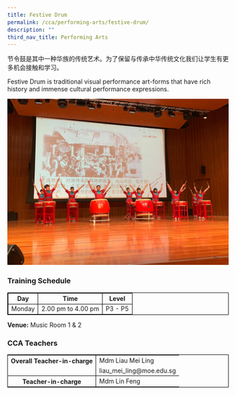 ```yaml
---
title: Festive Drum
permalink: /cca/performing-arts/festive-drum/
description: ""
third_nav_title: Performing Arts
---
```

节令鼓是其中一种华族的传统艺术。为了保留与传承中华传统文化我们让学生有更多机会接触和学习。



Festive Drum is traditional visual performance art-forms that have rich history and immense cultural performance expressions.

![](/images/IMG-20190412-WA0020.jpg)


### Training Schedule


<table style="border-collapse: collapse; border: 1px solid black;">
  <thead>
    <tr>
      <th style="border: 1px solid black;">Day</th>
      <th style="border: 1px solid black;">Time</th>
      <th style="border: 1px solid black;">Level</th>
    </tr>
  </thead>
  <tbody>
    <tr>
      <td style="border: 1px solid black;">Monday</td>
      <td style="border: 1px solid black;">2.00 pm to 4.00 pm</td>
      <td style="border: 1px solid black;">P3 - P5</td>
    </tr>
    </tbody>
</table>


**Venue:**
Music Room 1 &amp; 2


### CCA Teachers

<table style="border-collapse: collapse; border: 1px solid black;">
  <tbody>
    <tr>
      <th style="border: none; border-right: 1px solid black">Overall Teacher-in-charge
      </th><td style="border: none;">Mdm Liau Mei Ling</td>
		 </tr>
    <tr>
      <td style="border-bottom: 1px solid black; border-right: 1px solid black"></td>
      <td style="border-bottom: 1px solid black;">liau_mei_ling@moe.edu.sg</td>
    </tr>
    <tr>
      <th style="border: none; border-right: 1px solid black">Teacher-in-charge
      </th><td style="border: none;">Mdm Lin Feng </td>
    </tr>
    <tr>
</tr></tbody>
</table>